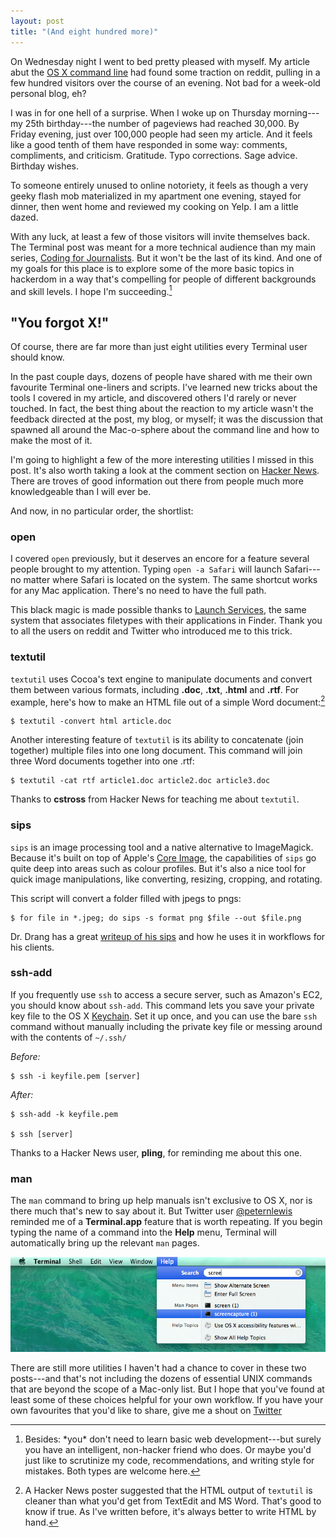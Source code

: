 ```yaml
---
layout: post
title: "(And eight hundred more)"
---
```



On Wednesday night I went to bed pretty pleased with myself. My article abut the [OS X command line](/2014/os-x-terminal) had found some traction on reddit, pulling in a few hundred visitors over the course of an evening. Not bad for a week-old personal blog, eh?

I was in for one hell of a surprise. When I woke up on Thursday morning---my 25th birthday---the number of pageviews had reached 30,000. By Friday evening, just over 100,000 people had seen my article. And it feels like a good tenth of them have responded in some way: comments, compliments, and criticism. Gratitude. Typo corrections. Sage advice. Birthday wishes.

To someone entirely unused to online notoriety, it feels as though a very geeky flash mob materialized in my apartment one evening, stayed for dinner, then went home and reviewed my cooking on Yelp. I am a little dazed.

<!--more-->

With any luck, at least a few of those visitors will invite themselves back. The Terminal post was meant for a more technical audience than my main series, [Coding for Journalists](/2014/coding-for-journalists-p0). But it won't be the last of its kind. And one of my goals for this place is to explore some of the more basic topics in hackerdom in a way that's compelling for people of different backgrounds and skill levels. I hope I'm succeeding.[^html]

[^html]: Besides: \*you\* don't need to learn basic web development---but surely you have an intelligent, non-hacker friend who does. Or maybe you'd just like to scrutinize my code, recommendations, and writing style for mistakes. Both types are welcome here.

## "You forgot X!"

Of course, there are far more than just eight utilities every Terminal user should know.

In the past couple days, dozens of people have shared with me their own favourite Terminal one-liners and scripts. I've learned new tricks about the tools I covered in my article, and discovered others I'd rarely or never touched. In fact, the best thing about the reaction to my article wasn't the feedback directed at the post, my blog, or myself; it was the discussion that spawned all around the Mac-o-sphere about the command line and how to make the most of it.

I'm going to highlight a few of the more interesting utilities I missed in this post. It's also worth taking a look at the comment section on [Hacker News](https://news.ycombinator.com/item?id=7747982). There are troves of good information out there from people much more knowledgeable than I will ever be.

And now, in no particular order, the shortlist:

### open ###

I covered `open` previously, but it deserves an encore for a feature several people brought to my attention. Typing `open -a Safari` will launch Safari---no matter where Safari is located on the system. The same shortcut works for any Mac application. There's no need to have the full path.

This black magic is made possible thanks to [Launch Services](https://developer.apple.com/library/mac/documentation/Carbon/reference/LaunchServicesReference/Reference/reference.html), the same system that associates filetypes with their applications in Finder. Thank you to all the users on reddit and Twitter who introduced me to this trick.

### textutil ###

`textutil` uses Cocoa's text engine to manipulate documents and convert them between various formats, including **.doc**, **.txt**, **.html** and **.rtf**. For example, here's how to make an HTML file out of a simple Word document:[^cleaner]

    $ textutil -convert html article.doc

Another interesting feature of `textutil` is its ability to concatenate (join together) multiple files into one long document. This command will join three Word documents together into one .rtf:

    $ textutil -cat rtf article1.doc article2.doc article3.doc

Thanks to **cstross** from Hacker News for teaching me about `textutil`.

[^cleaner]: A Hacker News poster suggested that the HTML output of `textutil` is cleaner than what you'd get from TextEdit and MS Word. That's good to know if true. As I've written before, it's always better to write HTML by hand.

### sips ###

`sips` is an image processing tool and a native alternative to ImageMagick. Because it's built on top of Apple's [Core Image](http://en.wikipedia.org/wiki/Core_Image), the capabilities of `sips` go quite deep into areas such as colour profiles. But it's also a nice tool for quick image manipulations, like converting, resizing, cropping, and rotating.

This script will convert a folder filled with jpegs to pngs:

    $ for file in *.jpeg; do sips -s format png $file --out $file.png

Dr. Drang has a great [writeup of his sips](http://www.leancrew.com/all-this/2014/05/a-little-sips/) and how he uses it in workflows for his clients.

### ssh-add ###

If you frequently use `ssh` to access a secure server, such as Amazon's EC2, you should know about `ssh-add`. This command lets you save your private key file to the OS X [Keychain](http://en.wikipedia.org/wiki/Keychain_\(Apple\)). Set it up once, and you can use the bare `ssh` command without manually including the private key file or messing around with the contents of `~/.ssh/`

*Before:*

    $ ssh -i keyfile.pem [server]

*After:*

    $ ssh-add -k keyfile.pem

    $ ssh [server]

Thanks to a Hacker News user, **pling**, for reminding me about this one.

### man ###

The `man` command to bring up help manuals isn't exclusive to OS X, nor is there much that's new to say about it. But Twitter user [@peternlewis](http://twitter.com/peternlewis) reminded me of a **Terminal.app** feature that is worth repeating. If you begin typing the name of a command into the **Help** menu, Terminal will automatically bring up the relevant `man` pages.

<img src="/public/img/man.png">

There are still more utilities I haven't had a chance to cover in these two posts---and that's not including the dozens of essential UNIX commands that are beyond the scope of a Mac-only list. But I hope that you've found at least some of these choices helpful for your own workflow. If you have your own favourites that you'd like to share, give me a shout on [Twitter](http://mitchchn.me/)
